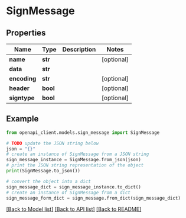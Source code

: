 # SignMessage


## Properties

Name | Type | Description | Notes
------------ | ------------- | ------------- | -------------
**name** | **str** |  | [optional] 
**data** | **str** |  | 
**encoding** | **str** |  | [optional] 
**header** | **bool** |  | [optional] 
**signtype** | **bool** |  | [optional] 

## Example

```python
from openapi_client.models.sign_message import SignMessage

# TODO update the JSON string below
json = "{}"
# create an instance of SignMessage from a JSON string
sign_message_instance = SignMessage.from_json(json)
# print the JSON string representation of the object
print(SignMessage.to_json())

# convert the object into a dict
sign_message_dict = sign_message_instance.to_dict()
# create an instance of SignMessage from a dict
sign_message_form_dict = sign_message.from_dict(sign_message_dict)
```
[[Back to Model list]](../README.md#documentation-for-models) [[Back to API list]](../README.md#documentation-for-api-endpoints) [[Back to README]](../README.md)


